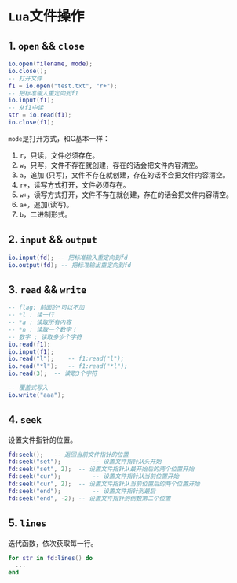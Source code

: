 # `Lua`文件操作

## 1. `open` && `close`

```lua
io.open(filename, mode);
io.close();
-- 打开文件
f1 = io.open("test.txt", "r+");
-- 把标准输入重定向到f1
io.input(f1);
-- 从f1中读
str = io.read(f1);
io.close(f1);
```

`mode`是打开方式，和C基本一样：

1. `r`，只读，文件必须存在。
2. `w`，只写，文件不存在就创建，存在的话会把文件内容清空。
3. `a`，追加 (只写)，文件不存在就创建，存在的话不会把文件内容清空。
4. `r+`，读写方式打开，文件必须存在。
5. `w+`，读写方式打开，文件不存在就创建，存在的话会把文件内容清空。
6. `a+`，追加(读写)。
7. `b`，二进制形式。

## 2. `input` && `output`

```lua
io.input(fd); -- 把标准输入重定向到fd
io.output(fd); -- 把标准输出重定向到fd
```

## 3. `read` && `write`

```lua
-- flag: 前面的*可以不加
-- *l : 读一行
-- *a : 读取所有内容
-- *n : 读取一个数字！
-- 数字 : 读取多少个字符
io.read(f1);
io.input(f1);
io.read("l");    -- f1:read("l");
io.read("*l");   -- f1:read("*l");
io.read(3);  -- 读取3个字符

-- 覆盖式写入 
io.write("aaa");
```

## 4. `seek`

设置文件指针的位置。

```lua
fd:seek();   -- 返回当前文件指针的位置
fd:seek("set"); 		-- 设置文件指针从头开始
fd:seek("set", 2);  -- 设置文件指针从最开始后的两个位置开始
fd:seek("cur");  		-- 设置文件指针从当前位置开始
fd:seek("cur", 2);  -- 设置文件指针从当前位置后的两个位置开始
fd:seek("end");  		-- 设置文件指针到最后
fd:seek("end", -2); -- 设置文件指针到倒数第二个位置
```

## 5. `lines`

迭代函数，依次获取每一行。

```lua
for str in fd:lines() do
  ...
end  
```

